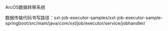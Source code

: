 ArcOS数据转移系统

数据传输代码书写路径：xxl-job-executor-samples/xxl-job-executor-sample-springboot/src/main/java/com/xxl/job/executor/service/jobhandler/